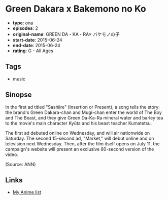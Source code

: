 # Green Dakara x Bakemono no Ko

-   **type**: ona
-   **episodes**: 2
-   **original-name**: GREEN DA・KA・RA× バケモノの子
-   **start-date**: 2015-06-24
-   **end-date**: 2015-06-24
-   **rating**: G - All Ages

## Tags

-   music

## Sinopse

In the first ad titled "Sashiire" (Insertion or Present), a song tells the story: the brand's Green Dakara-chan and Mugi-chan enter the world of The Boy and The Beast, and they give Green Da-Ka-Ra mineral water and barley tea to the movie's main character Kyūta and his beast teacher Kumatetsu.

The first ad debuted online on Wednesday, and will air nationwide on Saturday. The second 15-second ad, "Market," will debut online and on television next Wednesday. Then, after the film itself opens on July 11, the campaign's website will present an exclusive 80-second version of the video.

(Source: ANN)

## Links

-   [My Anime list](https://myanimelist.net/anime/31108/Green_Dakara_x_Bakemono_no_Ko)
